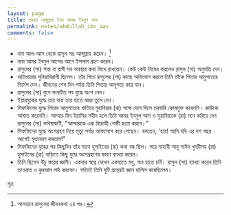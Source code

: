 ```yaml
---
layout: page
title: হযরত আব্দুল্লাহ ইবন আমর ইবনুল আস 
permalink: notes/abdullah_ibn_aas
comments: false
---
```


- নাম আল-আস থেকে রাসুল সাঃ আব্দুল্লাহ করেন। [^1]
- বাবা আমর ইবনুল আসের আগে ইসলাম গ্রহণ করেন। 
- রাসুলের (সা) শান্ত বা রাগী সব অবস্থার কথা লিখে রাখতেন। কেউ কেউ নিষেধ করলেও রাসুল (সা) অনুমতি দেন। 
- অতিমাত্রায় দুনিয়াবিরাগী ছিলেন। তাঁর পিতা রাসুলের (সা) কাছে অভিযোগ করলে তিনি তাঁকে পিতার আনুগত্যের নির্দেশ দেন। জীবনের শেষ দিন পর্যন্ত তিনি পিতার আনুগত্য করে যান। 
- রাসুলের (সা) যুগে সংঘটিত সব যুদ্ধে অংশ নেন।
- ইয়ারমুকের যুদ্ধে তার বাবা তার হাতে ঝাণ্ডা তুলে দেন। 
- সিফফিনের যুদ্ধে পিতার আনুগত্যের খাতিরে মুয়াবিয়ার (রা) পক্ষে যোগ দিলে তরবারি কোষমুক্ত করেননি। কাউকে আঘাত করেননি। আম্মার বিন ইয়াসির শহীদ হলে তিনি আমর ইবনুল আস ও মুয়াবিয়াকে (রা) মনে করিয়ে দেন রাসুলের (সা) ভবিষ্যদ্বাণী, "আম্মারকে এক বিদ্রোহী গোষ্ঠী হত্যা করবে।"
- সিফফিনের যুদ্ধে অংশগ্রহণ নিয়ে মৃত্যু পর্যন্ত আফসোস করে গেছেন। বলতেন, 'হায়! আমি যদি এর দশ বছর আগেই মৃত্যবরণ করতাম!"
- সিফফিনের যুদ্ধের পর কিছুদিন তাঁর সাথে হুসাইনের (রা) কথা বন্ধ ছিল। পরে সাহাবী আবু সাঈদ খুদরীসহ (রা) হুসাইনের (রা) বাড়িতে কিছু যুদ্ধে অংশগ্রহণের কারণ ব্যাখ্যা করেন। 
- তিনি ছিলেন উঁচু স্তরের জ্ঞানী। একবার স্বপ্নে দেখেন একহাতে মধু, অন হাতে চর্বি। রাসুল (সা) ব্যাখ্যা করেন তিনি তাওরাত ও কুরআন পাঠ করবেন। সত্যিই তিনি দুটি গ্রন্থেরই জ্ঞান হাসিল করেছিলেন। 

সূত্র

[^1]: আসহাবে রাসুলের জীবনকথা ২য় খণ্ড। 